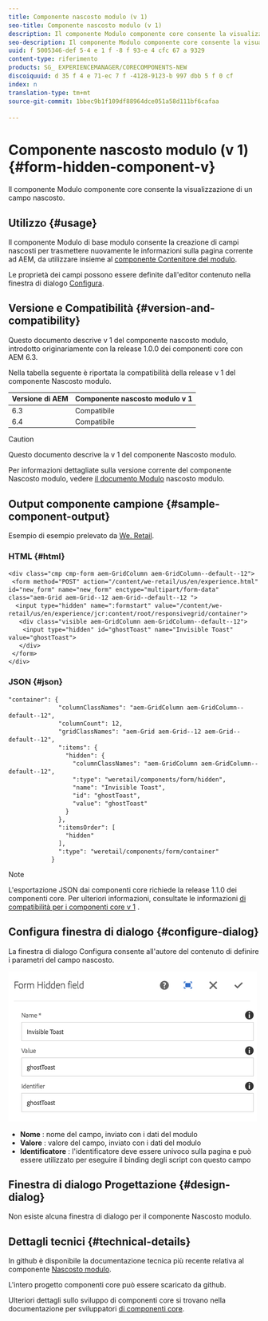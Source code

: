 ```yaml
---
title: Componente nascosto modulo (v 1)
seo-title: Componente nascosto modulo (v 1)
description: Il componente Modulo componente core consente la visualizzazione di un campo nascosto.
seo-description: Il componente Modulo componente core consente la visualizzazione di un campo nascosto.
uuid: f 5005346-def 5-4 e 1 f -8 f 93-e 4 cfc 67 a 9329
content-type: riferimento
products: SG_ EXPERIENCEMANAGER/CORECOMPONENTS-NEW
discoiquuid: d 35 f 4 e 71-ec 7 f -4128-9123-b 997 dbb 5 f 0 cf
index: n
translation-type: tm+mt
source-git-commit: 1bbec9b1f109df88964dce051a58d111bf6cafaa

---
```



# Componente nascosto modulo (v 1){#form-hidden-component-v}

Il componente Modulo componente core consente la visualizzazione di un campo nascosto.

## Utilizzo {#usage}

Il componente Modulo di base modulo consente la creazione di campi nascosti per trasmettere nuovamente le informazioni sulla pagina corrente ad AEM, da utilizzare insieme al [componente Contenitore del modulo](form-container.md).

Le proprietà dei campi possono essere definite dall&#39;editor contenuto nella finestra di dialogo [Configura](#configure-dialog).

## Versione e Compatibilità {#version-and-compatibility}

Questo documento descrive v 1 del componente nascosto modulo, introdotto originariamente con la release 1.0.0 dei componenti core con AEM 6.3.

Nella tabella seguente è riportata la compatibilità della release v 1 del componente Nascosto modulo.

| Versione di AEM | Componente nascosto modulo v 1 |
|--- |--- |
| 6.3 | Compatibile |
| 6.4 | Compatibile |

>[!CAUTION]
>
>Questo documento descrive la v 1 del componente Nascosto modulo.
>
>Per informazioni dettagliate sulla versione corrente del componente Nascosto modulo, vedere [il documento Modulo](form-hidden.md) nascosto modulo.

## Output componente campione {#sample-component-output}

Esempio di esempio prelevato da [We. Retail](https://helpx.adobe.com/experience-manager/6-4/sites/developing/using/we-retail.html).

### HTML {#html}

```
<div class="cmp cmp-form aem-GridColumn aem-GridColumn--default--12">
 <form method="POST" action="/content/we-retail/us/en/experience.html" id="new_form" name="new_form" enctype="multipart/form-data" class="aem-Grid aem-Grid--12 aem-Grid--default--12 ">
  <input type="hidden" name=":formstart" value="/content/we-retail/us/en/experience/jcr:content/root/responsivegrid/container">
   <div class="visible aem-GridColumn aem-GridColumn--default--12">
    <input type="hidden" id="ghostToast" name="Invisible Toast" value="ghostToast">
   </div>
 </form>
</div>
```

### JSON {#json}

```
"container": {
              "columnClassNames": "aem-GridColumn aem-GridColumn--default--12",
              "columnCount": 12,
              "gridClassNames": "aem-Grid aem-Grid--12 aem-Grid--default--12",
              ":items": {
                "hidden": {
                  "columnClassNames": "aem-GridColumn aem-GridColumn--default--12",
                  ":type": "weretail/components/form/hidden",
                  "name": "Invisible Toast",
                  "id": "ghostToast",
                  "value": "ghostToast"
                }
              },
              ":itemsOrder": [
                "hidden"
              ],
              ":type": "weretail/components/form/container"
            }
```

>[!NOTE]
>
>L&#39;esportazione JSON dai componenti core richiede la release 1.1.0 dei componenti core. Per ulteriori informazioni, consultate le informazioni [di compatibilità per i componenti core v 1](versions.md#release-history-and-compatibility) .

## Configura finestra di dialogo {#configure-dialog}

La finestra di dialogo Configura consente all&#39;autore del contenuto di definire i parametri del campo nascosto.

![](assets/chlimage_1-26.png)

* **Nome** : nome del campo, inviato con i dati del modulo
* **Valore** : valore del campo, inviato con i dati del modulo
* **Identificatore** : l&#39;identificatore deve essere univoco sulla pagina e può essere utilizzato per eseguire il binding degli script con questo campo

## Finestra di dialogo Progettazione {#design-dialog}

Non esiste alcuna finestra di dialogo per il componente Nascosto modulo.

## Dettagli tecnici {#technical-details}

In github è disponibile la documentazione tecnica più recente relativa al componente [Nascosto modulo](https://github.com/adobe/aem-core-wcm-components/tree/master/content/src/content/jcr_root/apps/core/wcm/components/form/hidden/v1/hidden).

L&#39;intero progetto componenti core può essere scaricato da github.

Ulteriori dettagli sullo sviluppo di componenti core si trovano nella documentazione per sviluppatori [di componenti core](developing.md).
